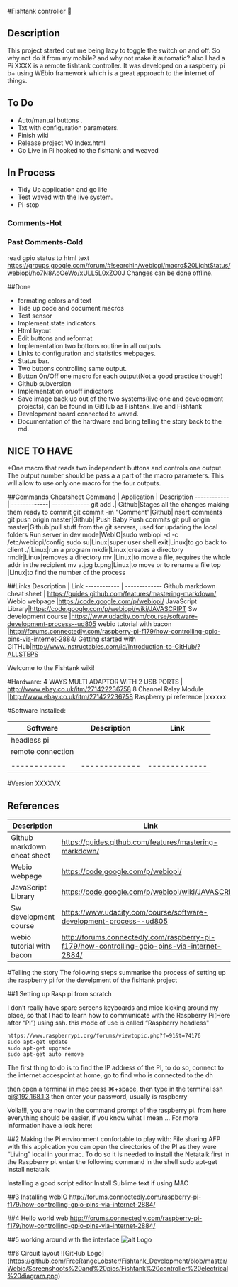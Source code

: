 #Fishtank controller :tropical_fish:

## Description

This project started out me being lazy to toggle the switch on and off. So why not do it from my mobile? and why not make it automatic? also I had a Pi XXXX is a remote fishtank controller. It was developed on a raspberry pi b+ using WEbio framework which is a great approach to the internet of things. 

## To Do

* Auto/manual buttons .
* Txt with configuration parameters.
* Finish wiki
* Release project V0 Index.html 
* Go Live in Pi hooked to the fishtank and weaved

## In Process
* Tidy Up application and go life
* Test waved with the live system.
* Pi-stop

### Comments-Hot


### Past Comments-Cold
read gpio status to html text  https://groups.google.com/forum/#!searchin/webiopi/macro$20LightStatus/webiopi/ho7N8AoOeWo/xULL5L0xZO0J
Changes can be done offline.


##Done
* formating colors and text 
* Tide up code and document macros
* Test sensor
* Implement state indicators
* Html layout 
* Edit buttons and reformat	  
* Implementation two bottons routine in all outputs 
* Links to configuration and statistics webpages.
* Status bar.
* Two buttons controlling same output.
* Button On/Off one macro for each output(Not a good practice though) 
* Github subversion
* Implementation on/off indicators
* Save image back up out of the two systems(live one and development projects), can be found in GitHub as Fishtank_live and Fishtank
* Development board connected to waved. 
* Documentation of the hardware and bring telling the story back to the md.


## NICE TO HAVE
*One macro that reads two independent buttons and controls one output. The output number should be pass a a part of the macro parameters. This will allow to use only one macro for the four outputs.

##Commands Cheatsheet
Command | Application | Description
------------ | -------------| -------------
git add .| Github|Stages all the changes making them ready to commit
git commit -m "Comment"|Github|insert comments
git push origin master|Github| Push Baby Push commits 
git pull origin master|Github|pull stuff from the git servers, used for updating the local folders
Run server in dev mode|WebIO|sudo webiopi -d -c /etc/webiopi/config
sudo su|Linux|super user shell
exit|Linux|to go back to client
./|Linux|run a program
mkdir|Linux|creates a directory
rmdir|Linux|removes a directory
mv <from> <to>|Linux|to move a file, requires the whole addr in the recipient
mv a.jpg b.png|Linux|to move or to rename a file
top	|Linux|to find the number of the process




##Links
Description | Link
------------ | -------------
Github markdown cheat sheet | https://guides.github.com/features/mastering-markdown/
Webio webpage |https://code.google.com/p/webiopi/
JavaScript Library|https://code.google.com/p/webiopi/wiki/JAVASCRIPT
Sw development course |https://www.udacity.com/course/software-development-process--ud805
webio tutorial with bacon |http://forums.connectedly.com/raspberry-pi-f179/how-controlling-gpio-pins-via-internet-2884/
Getting started with GITHub|http://www.instructables.com/id/Introduction-to-GitHub/?ALLSTEPS

Welcome to the Fishtank wiki!



#Hardware:
4 WAYS MULTI ADAPTOR WITH 2 USB PORTS | http://www.ebay.co.uk/itm/271422236758
8 Channel Relay Module |http://www.ebay.co.uk/itm/271422236758
Raspberry pi reference |xxxxxx

#Software Installed:

Software | Description| Link
------------ | ------------- | -------------
|headless pi|
|remote connection|
||
------------ | ------------- | -------------

#Version
XXXXVX

## References

Description | Link
------------ | -------------
Github markdown cheat sheet | https://guides.github.com/features/mastering-markdown/
Webio webpage |https://code.google.com/p/webiopi/
JavaScript Library|https://code.google.com/p/webiopi/wiki/JAVASCRIPT
Sw development course |https://www.udacity.com/course/software-development-process--ud805
webio tutorial with bacon |http://forums.connectedly.com/raspberry-pi-f179/how-controlling-gpio-pins-via-internet-2884/


#Telling the story
The following steps summarise the process of setting up the raspberry pi for the develpment of the fishtank project

##1 Setting up Rasp pi from scratch

I don’t really have spare screens keyboards and mice kicking around my place, so that I had to learn how to  communicate with the Raspberry Pi(Here after “Pi”) using ssh. this mode of use is called “Raspberry headless"

	https://www.raspberrypi.org/forums/viewtopic.php?f=91&t=74176
	sudo apt-get update 
	sudo apt-get upgrade 
	sudo apt-get auto remove

The first thing to do is to find the IP address of the PI, to do so, connect to the internet accespoint at home, go to find who is connected to the dh

then open a terminal in mac press ⌘+space, 
then type in the terminal 
	ssh pi@192.168.1.3
then enter your password, usually is raspberry 
	

Voila!!!, you are now in the command prompt of the raspberry pi. from here everything should be easier, if you know what I mean …
For more information have a look here:



##2 Making the Pi environment confortable to play with:
File sharing AFP
with this application you can open the directories of the PI as they were “Living” local in your mac. To do so it is needed to install the Netatalk first in the Raspberry pi. enter the following command in the shell
sudo apt-get install netatalk
		
Installing a good  script editor
Install Sublime text if using MAC

##3 Installing webIO
http://forums.connectedly.com/raspberry-pi-f179/how-controlling-gpio-pins-via-internet-2884/

##4 Hello world web
http://forums.connectedly.com/raspberry-pi-f179/how-controlling-gpio-pins-via-internet-2884/

##5 working around with the interface
![alt Logo](https://github.com/FreeRangeLobster/Fishtank_Development/blob/master/Webio/Screenshoots%20and%20pics/SmallSize/rsz_1first_application_version.png "Logo Title Text 1")


##6 Circuit layout
![GitHub Logo] (https://github.com/FreeRangeLobster/Fishtank_Development/blob/master/Webio/Screenshoots%20and%20pics/Fishtank%20controller%20electrical%20diagram.png)

